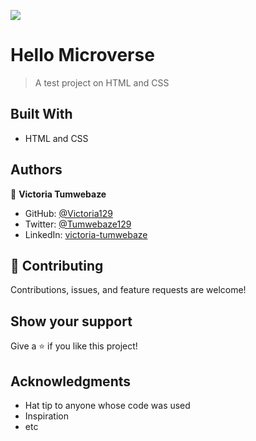 ![](https://img.shields.io/badge/Microverse-blueviolet)

# Hello Microverse

> A test project on HTML and CSS


## Built With

- HTML and CSS


## Authors

👤 **Victoria Tumwebaze**

- GitHub: [@Victoria129](https://github.com/Victoria129)
- Twitter: [@Tumwebaze129](https://twitter.com/Tumwebaze129)
- LinkedIn: [victoria-tumwebaze](https://www.linkedin.com/in/victoria-tumwebaze-01701424a)


## 🤝 Contributing

Contributions, issues, and feature requests are welcome!


## Show your support

Give a ⭐️ if you like this project!

## Acknowledgments

- Hat tip to anyone whose code was used
- Inspiration
- etc